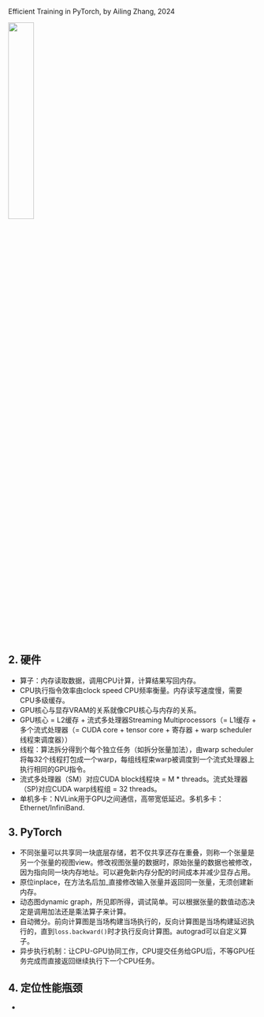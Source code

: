 Efficient Training in PyTorch, by Ailing Zhang, 2024

<img src="https://github.com/user-attachments/assets/7295d359-d625-4930-802d-03f1ddcd8ed3" width="32%" height="32%">

## 2. 硬件

- 算子：内存读取数据，调用CPU计算，计算结果写回内存。
- CPU执行指令效率由clock speed CPU频率衡量。内存读写速度慢，需要CPU多级缓存。
- GPU核心与显存VRAM的关系就像CPU核心与内存的关系。
- GPU核心 = L2缓存 + 流式多处理器Streaming Multiprocessors（= L1缓存 + 多个流式处理器（= CUDA core + tensor core + 寄存器 + warp scheduler线程束调度器））
- 线程：算法拆分得到个每个独立任务（如拆分张量加法），由warp scheduler将每32个线程打包成一个warp，每组线程束warp被调度到一个流式处理器上执行相同的GPU指令。
- 流式多处理器（SM）对应CUDA block线程块 = M * threads。流式处理器（SP)对应CUDA warp线程组 = 32 threads。
- 单机多卡：NVLink用于GPU之间通信，高带宽低延迟。多机多卡：Ethernet/InfiniBand.

## 3. PyTorch

- 不同张量可以共享同一块底层存储，若不仅共享还存在重叠，则称一个张量是另一个张量的视图view。修改视图张量的数据时，原始张量的数据也被修改，因为指向同一块内存地址。可以避免新内存分配的时间成本并减少显存占用。
- 原位inplace，在方法名后加_直接修改输入张量并返回同一张量，无须创建新内存。
- 动态图dynamic graph，所见即所得，调试简单。可以根据张量的数值动态决定是调用加法还是乘法算子来计算。
- 自动微分。前向计算图是当场构建当场执行的，反向计算图是当场构建延迟执行的，直到`loss.backward()`时才执行反向计算图。autograd可以自定义算子。
- 异步执行机制：让CPU-GPU协同工作，CPU提交任务给GPU后，不等GPU任务完成而直接返回继续执行下一个CPU任务。

## 4. 定位性能瓶颈

- 








